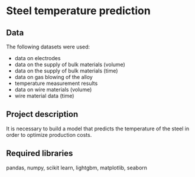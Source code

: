 # Steel temperature prediction
## Data
The following datasets were used:
* data on electrodes
* data on the supply of bulk materials (volume)
* data on the supply of bulk materials (time)
* data on gas blowing of the alloy
* temperature measurement results
* data on wire materials (volume)
* wire material data (time)

## Project description
It is necessary to build a model that predicts the temperature of the steel in order to optimize production costs.

## Required libraries
pandas, numpy, scikit learn, lightgbm, matplotlib, seaborn
